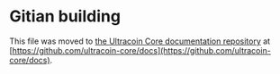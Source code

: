 Gitian building
================

This file was moved to [the Ultracoin Core documentation repository](https://github.com/ultracoin-core/docs/blob/master/gitian-building.md) at [https://github.com/ultracoin-core/docs](https://github.com/ultracoin-core/docs).
